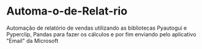 # Automa-o-de-Relat-rio
Automação de relatório de vendas utilizando as bibliotecas Pyautogui e Pyperclip, Pandas para fazer os cálculos e por fim enviando pelo aplicativo "Email" da Microsoft
